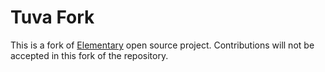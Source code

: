 # Tuva Fork

This is a fork of [Elementary](https://github.com/elementary-data/dbt-data-reliability) open source project. 
Contributions will not be accepted in this fork of the repository.
